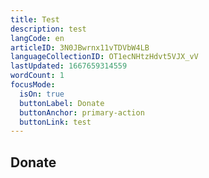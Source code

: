 ```yaml
---
title: Test
description: test
langCode: en
articleID: 3N0JBwrnx11vTDVbW4LB
languageCollectionID: OT1ecNHtzHdvt5VJX_vV
lastUpdated: 1667659314559
wordCount: 1
focusMode: 
  isOn: true
  buttonLabel: Donate
  buttonAnchor: primary-action
  buttonLink: test
---
```


<action-donate><h2>Donate</h2></action-donate>